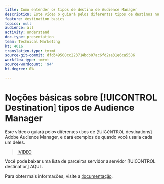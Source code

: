 ```yaml
---
title: Como entender os tipos de destino de Audience Manager
description: Este vídeo o guiará pelos diferentes tipos de destinos no Adobe Audience Manager e dará exemplos de quando você usaria cada um.
feature: destination basics
topics: null
audience: all
activity: understand
doc-type: presentation
team: Technical Marketing
kt: 4016
translation-type: tm+mt
source-git-commit: dfd549508cc223714bdb07ac6fd2aa31e6ca5586
workflow-type: tm+mt
source-wordcount: '94'
ht-degree: 0%

---
```



# Noções básicas sobre [!UICONTROL Destination] tipos de Audience Manager

Este vídeo o guiará pelos diferentes tipos de [!UICONTROL destinations] Adobe Audience Manager, e dará exemplos de quando você usaria cada um deles.

>[!VIDEO](https://video.tv.adobe.com/v/29839/?quality=12)

Você pode baixar uma lista de parceiros servidor a servidor [!UICONTROL destination] AQUI [](https://docs.adobe.com/help/en/audience-manager/user-guide/overview/gdpr/assets/AAM-Partners-October2019.xlsx).

Para obter mais informações, visite a [documentação](https://docs.adobe.com/content/help/en/audience-manager/user-guide/features/destinations/destinations.html).
